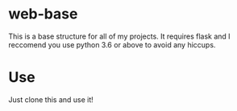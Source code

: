 # web-base
This is a base structure for all of my projects. It requires flask and I reccomend you use python 3.6 or above to avoid any hiccups.
# Use
Just clone this and use it!

